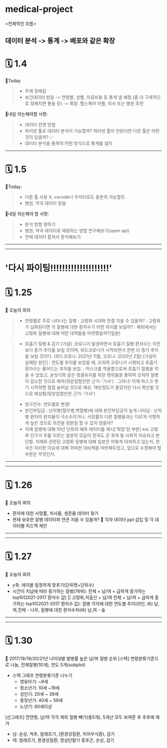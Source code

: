 # medical-project

<전체적인 흐름>

데이터 분석 -> 통계 -> 배포와 같은 확장
--------------------------------------------------------------------------------------------------------------------
# 🗓 1.4
📍Today
> - 주제 정해짐
> - 보건데이터 받음 -> 연령별, 성별, 의료비용 등 통계 낼 예정.(좀 더 구체적으로 정해지면 좋을 듯) -> 확장: 헬스케어 어플, 의사 또는 병원 추천

📍내일 의논해야할 사항: 
> -  데이터 컨캣 방법 
> -  파이썬 툴로 데이터 분석이 가능할까? 파이썬 툴이 안된다면 다른 툴은 어떤 것이 있을까? ✅
> -  데이터 분석을 통하여 어떤 방식으로 통계를 낼지 
--------------------------------------------------------------------------------------------------------------------
# 🗓 1.5
📍Today: 
> - 다른 툴 사용 X, vscode나 주피터로도 충분히 가능할듯.
> - 병원, 약국 데이터 받음

📍내일 의논해야 할 사항:
> - 분석 방향 정하기
> - 병원, 약국 데이터로 매핑하는 방법 연구해보기(open api)
> - 전체 데이터 합쳐서 분석해보기 
----------------------------------------------------------------------------------------------------
----------------
# '다시 파이팅!!!!!!!!!!!!!!!!!!!!'
# 🗓 1.25
📍 오늘의 회의
> - 연령별로 주로 나타나는 질병
  : 고령화 시대와 연결 지을 수 있을까?
  : 고령화가 심화된다면 각 질병에 대한 환자수가 어떤 차이를 보일까?
  : 해외에서는 고령화 질병에 대해 어떤 대책들을 마련했을까?(일본)
  
> - 호흡기 질병 & 감기
  [가설]
    :코로나가 발생하면서 호흡기 질병 환자수는 이전보다 증가 추이를 보일 것이며, 위드코로나가 시작되면서 한번 더 증가 추이를 보일 것이다. (위드코로나: 2021년 11월, 코로나: 2020년 2월)
  [가설이 실패한 원인]
    : 연도별 추이를 보았을 때, 오히려 코로나가 시행되고 호흡기 환자수는 줄어드는 추이를 보임.
    : 마스크를 착용함으로써 호흡기 질병을 막을 수 있었고, 손씻기와 같은 청결유지를 위한 행위들을 통하여 오히려 질병이 감소한 것으로 예측(뒷받침할만한 근거-'기사')
    : 그러나! 이제 마스크 벗기 시작하면 점점 늘어날 것으로 예상. 18만정도가 줄었지만 다시 확산될 것으로 예상함(뒷받침할만한 근거-'기사')

> - 청구건수: 연도별로 변경!
> - 본인부담금
  : 난치병(혈우병,백혈병)에 대해 본인부담금이 높게 나타남
  : 난치병 환자의 완치율이 극소수이거나, 사망률이 다른 질병들과는 다르게 극명하게 높은 것으로 의견을 뒷받침 할 수 있지 않을까?
> - 치매 질병에 대해 10년 단위의 예측 데이터를 제시['확장'된 부분]
  ex) 고령화 인구가 주를 이루는 일본의 모습이 한국도 곧 겪게 될 사회적 이슈라고 판단함. 치매와 관련된 고령화 질병에 대해 일본은 어떻게 대처하고 있는지,
      한국은 이러한 이슈에 대해 어떠한 대비책을 마련해두었고, 앞으로 수정해야 할 부분은 무엇인지.
----------------------------------------------------------------------------------------------------
----------------
# 🗓 1.26
📍 오늘의 회의
- 환자에 대한 사망률, 치사율, 생존율 데이터 찾기
- 현재 보유한 질병 데이터와 연관 지을 수 있을까?
📍 각자 데이터 ppt 삽입 및 각 데이터별 피드백 제안
----------------------------------------------------------------------------------------------------
----------------
# 🗓 1.27
📍 오늘의 회의
- y축: 레이블 일정하게 맞추기(단위명+단위수)
- 시간이 지남에 따라 증가하는 질병(76위): 전체 + 남/여 + 급하게 증가하는 top10(2021-2017 환자수 값) || 고령화,저출산 + 남/여
  전체 + 남/여 + 급하게 증가하는 top10(2021-2017 환자수 값): 질병 각각에 대한 연도별 추이(라인, 바) 남,여,전체 - 나무, 질병에 대한 환자수차(바) 남,여 - 숲
----------------------------------------------------------------------------------------------------
----------------
# 🗓 1.30
📍 2017/18/19/20/21년 나이대별 발병률 높은 남/여 질병 순위
[스택] 연령분류기준으로 나눔, 전체질병(10개), 연도 5개(subplot)
- 스택 그래프 연령분류기준 나누기
  - 영유아기: ~9세
  - 청소년기: 10세 ~19세
  - 성인기: 20세 ~ 39세
  - 중장년기: 40세 ~ 59세
  - 노년기: 60세이상

[선그래프] 전연령, 남/여 각각 제외 질병 빼기(총5개), 5개년 모두 보여준 후 추후에 제거
- 남: 손상, 척추, 알레르기, (환경성질환, 치아우식증), 감기
- 여: 알레르기, 환경성질환, 영상단말기 증후군, 손상, 감기

